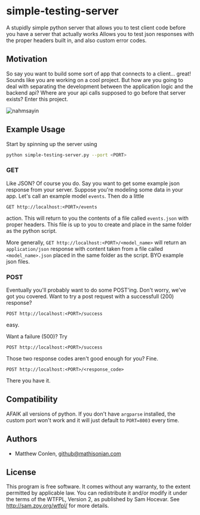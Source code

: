 simple-testing-server
=====================

A stupidly simple python server that allows you to test client code before you have a server that actually works
Allows you to test json responses with the proper headers built in, and also custom error codes.



Motivation
---

So say you want to build some sort of app that connects to a client... great! Sounds like you are working on
a cool project. But how are you going to deal with separating the development between the application logic
and the backend api? Where are your api calls supposed to go before that server exists? Enter this project.

![nahmsayin](http://4.bp.blogspot.com/-O8eUpIhq_Qs/TxzG47NqOHI/AAAAAAAADIw/Qp38AQeU7Jk/s640/namsayin.jpg)

Example Usage
---

Start by spinning up the server using

```sh
python simple-testing-server.py --port <PORT>
```

### GET

Like JSON? Of course you do. Say you want to get some example json response from your server.
Suppose you're modeling some data in your app. Let's call an example model ```events```. Then do a little 

```GET http://localhost:<PORT>/events``` 

action. This will return to you the contents of a 
file called ```events.json``` with proper headers. This file is up to you to create and place in the same folder as the python
script.

More generally, ```GET http://localhost:<PORT>/<model_name>``` will return an ```application/json``` response 
with content taken from a file called ```<model_name>.json``` placed in the same folder as the script.
BYO example json files.

### POST

Eventually you'll probably want to do some POST'ing. Don't worry, we've got you covered. Want to 
try a post request with a successfull (200) response?

```POST http://localhost:<PORT>/success```

easy.

Want a failure (500)? Try

```POST http://localhost:<PORT>/success```

Those two response codes aren't good enough for you? Fine.

```POST http://localhost:<PORT>/<response_code>```

There you have it.


Compatibility
---

AFAIK all versions of python. If you don't have ```argparse``` installed, the custom port won't
work and it will just default to ```PORT=8003``` every time.


Authors
-----

- Matthew Conlen, github@mathisonian.com

License
-----

This program is free software. It comes without any warranty, to
the extent permitted by applicable law. You can redistribute it
and/or modify it under the terms of the WTFPL, Version 2, as
published by Sam Hocevar. See http://sam.zoy.org/wtfpl/
for more details.
